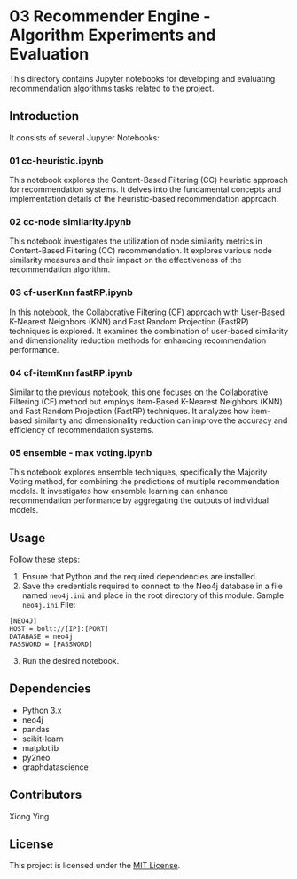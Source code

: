 
# 03 Recommender Engine - Algorithm Experiments and Evaluation
This directory contains Jupyter notebooks for developing and evaluating recommendation algorithms tasks related to the project.

## Introduction

It consists of several Jupyter Notebooks:

### 01 cc-heuristic.ipynb

This notebook explores the Content-Based Filtering (CC) heuristic approach for recommendation systems. It delves into the fundamental concepts and implementation details of the heuristic-based recommendation approach.

### 02 cc-node similarity.ipynb

This notebook investigates the utilization of node similarity metrics in Content-Based Filtering (CC) recommendation. It explores various node similarity measures and their impact on the effectiveness of the recommendation algorithm.

### 03 cf-userKnn fastRP.ipynb

In this notebook, the Collaborative Filtering (CF) approach with User-Based K-Nearest Neighbors (KNN) and Fast Random Projection (FastRP) techniques is explored. It examines the combination of user-based similarity and dimensionality reduction methods for enhancing recommendation performance.

### 04 cf-itemKnn fastRP.ipynb

Similar to the previous notebook, this one focuses on the Collaborative Filtering (CF) method but employs Item-Based K-Nearest Neighbors (KNN) and Fast Random Projection (FastRP) techniques. It analyzes how item-based similarity and dimensionality reduction can improve the accuracy and efficiency of recommendation systems.

### 05 ensemble - max voting.ipynb

This notebook explores ensemble techniques, specifically the Majority Voting method, for combining the predictions of multiple recommendation models. It investigates how ensemble learning can enhance recommendation performance by aggregating the outputs of individual models.

## Usage

Follow these steps:

1. Ensure that Python and the required dependencies are installed.
2. Save the credentials required to connect to the Neo4j database in a file named `neo4j.ini` and place in the root directory of this module. 
Sample `neo4j.ini` File:
```
[NEO4J]
HOST = bolt://[IP]:[PORT]
DATABASE = neo4j
PASSWORD = [PASSWORD]
```
3. Run the desired notebook.

## Dependencies

- Python 3.x
- neo4j
- pandas
- scikit-learn
- matplotlib
- py2neo
- graphdatascience

## Contributors

Xiong Ying

## License

This project is licensed under the [MIT License](LICENSE).